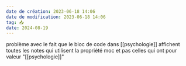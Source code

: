 ```yaml
---
date de création: 2023-06-18 14:06
date de modification: 2023-06-18 14:06
tag: 📥
date: 2024-08-19
---
```

problème avec le fait que le bloc de code dans [[psychologie]] affichent toutes les notes qui utilisent la propriété moc et pas celles qui ont pour valeur "[[psychologie]]"